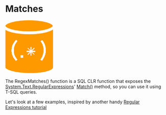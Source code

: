 # Matches

![SQL Regex Logo](/images/sql-regex-logo.png)

The RegexMatches() function is a SQL CLR function that exposes the [System.Text.RegularExpressions](https://msdn.microsoft.com/en-us/library/system.text.regularexpressions(v=vs.110).aspx)' [Match()](https://msdn.microsoft.com/en-us/library/b9712a7w(v=vs.110).aspx) method, so you can use it using T-SQL queries. 

Let's look at a few examples, inspired by another handy [Regular Expressions tutorial](http://www.regular-expressions.info/examples.html)
